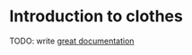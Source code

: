 # Introduction to clothes

TODO: write [great documentation](http://jacobian.org/writing/great-documentation/what-to-write/)
